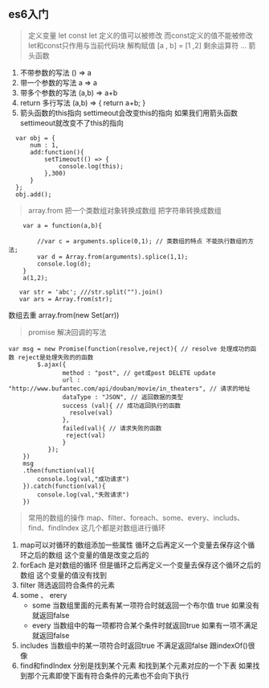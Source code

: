 ## es6入门
> 定义变量 let const
 let 定义的值可以被修改 而const定义的值不能被修改 let和const只作用与当前代码块
> 解构赋值 [a , b] = [1 ,2] 剩余运算符 ...
> 箭头函数 
  1. 不带参数的写法 () =>  a 
  2. 带一个参数的写法 a => a
  3. 带多个参数的写法  (a,b) => a+b
  4. return 多行写法 (a,b) => {
      return a+b;
  }
  5. 箭头函数的this指向 settimeout会改变this的指向 如果我们用箭头函数 settimeout就改变不了this的指向
  ```
    var obj = {
        num : 1,
        add:function(){
            setTimeout(() => {
                console.log(this);
            },300)
        }
    };
    obj.add();
  ```
> array.from 把一个类数组对象转换成数组  把字符串转换成数组
```
    var a = function(a,b){
            
        //var c = arguments.splice(0,1); // 类数组的特点 不能执行数组的方法;
        var d = Array.from(arguments).splice(1,1);
        console.log(d);
    }
    a(1,2);
```
```
   var str = 'abc'; ///str.split("").join()
   var ars = Array.from(str);
```
数组去重 array.from(new Set(arr))
> promise 解决回调的写法
```
var msg = new Promise(function(resolve,reject){ // resolve 处理成功的函数 reject是处理失败的的函数
        $.ajax({
               method : "post", // get或post DELETE update
               url : "http://www.bufantec.com/api/douban/movie/in_theaters", // 请求的地址
               dataType : "JSON", // 返回数据的类型
               success (val){ // 成功返回执行的函数
                 resolve(val)
               },
               failed(val){ // 请求失败的函数
                reject(val)
               }
           });
    })
    msg
    .then(function(val){
        console.log(val,"成功请求")
    }).catch(function(val){
        console.log(val,"失败请求")
    })
```
> 常用的数组的操作 map、filter、foreach、some、every、includs、find、findIndex  这几个都是对数组进行循环 
1. map可以对循环的数组添加一些属性 循环之后再定义一个变量去保存这个循环之后的数组 这个变量的值是改变之后的
2. forEach 是对数组的循环 但是循环之后再定义一个变量去保存这个循环之后的数组 这个变量的值没有找到
3. filter 筛选返回符合条件的元素  
4. some 、 erery
   + some 当数组里面的元素有某一项符合时就返回一个布尔值 true 如果没有就返回false
   + every 当数组中的每一项都符合某个条件时就返回true 如果有一项不满足就返回false
5. includes 当数组中的某一项符合时返回true 不满足返回false 跟indexOf()很像 
6. find和findIndex 分别是找到某个元素 和找到某个元素对应的一个下表 如果找到那个元素即使下面有符合条件的元素也不会向下执行



